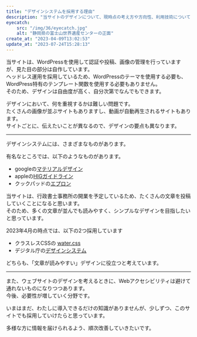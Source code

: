 ```yaml
---
title: "デザインシステムを採用する理由"
description: "当サイトのデザインについて、現時点の考え方や方向性、利用技術についてのまとめ。"
eyecatch: 
    src: "/img/36/eyecatch.jpg"
    alt: "静岡県の富士山世界遺産センターの正面"
create_at: "2023-04-09T13:02:53"
update_at: "2023-07-24T15:28:13"
---
```


当サイトは、WordPressを使用して認証や投稿、画像の管理を行っていますが、見た目の部分は自作しています。  
ヘッドレス運用を採用しているため、WordPressのテーマを使用する必要も、WordPress特有のテンプレート関数を使用する必要もありません。  
そのため、デザインは自由度が高く、自分次第でなんでもできます。

デザインにおいて、何を重視するかは難しい問題です。  
たくさんの画像が並ぶサイトもありますし、動画が自動再生されるサイトもあります。  
サイトごとに、伝えたいことが異なるので、デザインの要点も異なります。

---

デザインシステムには、さまざまなものがあります。

有名なところでは、以下のようなものがあります。

- googleの[マテリアルデザイン](https://m2.material.io/design/guidelines-overview)
- appleの[HIGガイドライン](https://developer.apple.com/design/human-interface-guidelines/)
- クックパッドの[エプロン](https://note.com/fjkn/n/nf73742ec925a)

当サイトは、行政書士事務所の開業を予定しているため、たくさんの文章を投稿していくことになると思います。  
そのため、多くの文章が並んでも読みやすく、シンプルなデザインを目指したいと思っています。

2023年4月の時点では、以下の2つ採用しています

- クラスレスCSSの [water.css](https://github.com/kognise/water.css)
- デジタル庁の[デザインシステム](https://www.digital.go.jp/policies/servicedesign/designsystem/)

どちらも、「文章が読みやすい」デザインに役立つと考えています。

---

また、ウェブサイトのデザインを考えるときに、Webアクセシビリティは避けて通れないものになりつつあります。  
今後、必要性が増していく分野です。

いまはまだ、わたしに導入できるだけの知識がありませんが、少しずつ、このサイトでも採用していけたらと思っています。

多様な方に情報を届けられるよう、順次改善していきたいです。

